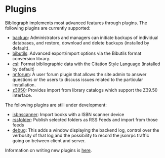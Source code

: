 # Plugins

Bibliograph implements most advanced features through plugins. The following
plugins are currently supported:
- [backup](https://github.com/cboulanger/bibliograph/tree/master/bibliograph/plugins/backup): Administrators and managers can initiate backups of 
  individual databases, and restore, download and delete backups (installed by default).
- [bibutils](https://github.com/cboulanger/bibliograph/tree/master/bibliograph/plugins/bibutils): Advanced export/import options via the Bibutils
  format conversion library.
- [csl](https://github.com/cboulanger/bibliograph/tree/master/bibliograph/plugins/csl): Format bibliographic data with the Citation Style Language 
  (installed by default)
- [nnforum](https://github.com/cboulanger/bibliograph/tree/master/bibliograph/plugins/nnforum): A user forum plugin that allows the site admin to 
  answer questions or the users to discuss issues related to the particular installation.
- [z3950](https://github.com/cboulanger/bibliograph/tree/master/bibliograph/plugins/z3950): Provides import from library catalogs which support 
  the Z39.50 interface. 

The following plugins are still under development:
- [isbnscanner](https://github.com/cboulanger/bibliograph/tree/master/bibliograph/plugins/isbnscanner): Import books with a ISBN scanner device
- [rssfolder](https://github.com/cboulanger/bibliograph/tree/master/bibliograph/plugins/rssfolder): Publish selected folders as RSS Feeds and 
  import from those feeds
- [debug](https://github.com/cboulanger/bibliograph/tree/master/bibliograph/plugins/debug): 
  This adds a window displaying the backend log, control over the verbosity of that log,and the possibility to record the jsonrpc traffic going on between client and server.

Information on writing new plugins is [here](development.md).
